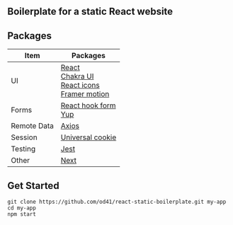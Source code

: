 ## Boilerplate for a static React website

## Packages

| Item | Packages |
| ----------- | ----------- |
| UI |  [React](https://reactjs.org/docs/getting-started.html) <br>[Chakra UI](https://chakra-ui.com/docs/getting-started)<br>[React icons](https://react-icons.github.io/react-icons)<br>[Framer motion](https://www.framer.com/docs/) |
| Forms | [React hook form](https://react-hook-form.com/get-started)<br> [Yup](https://github.com/jquense/yup#api) |
| Remote Data | [Axios](https://axios-http.com/docs/intro) |
| Session | [Universal cookie](https://github.com/reactivestack/cookies/tree/master/packages/universal-cookie#readme) |
| Testing | [Jest](https://jestjs.io/docs/getting-started) |
| Other | [Next](https://nextjs.org/docs/getting-started) |


## Get Started
```
git clone https://github.com/od41/react-static-boilerplate.git my-app
cd my-app
npm start
```




